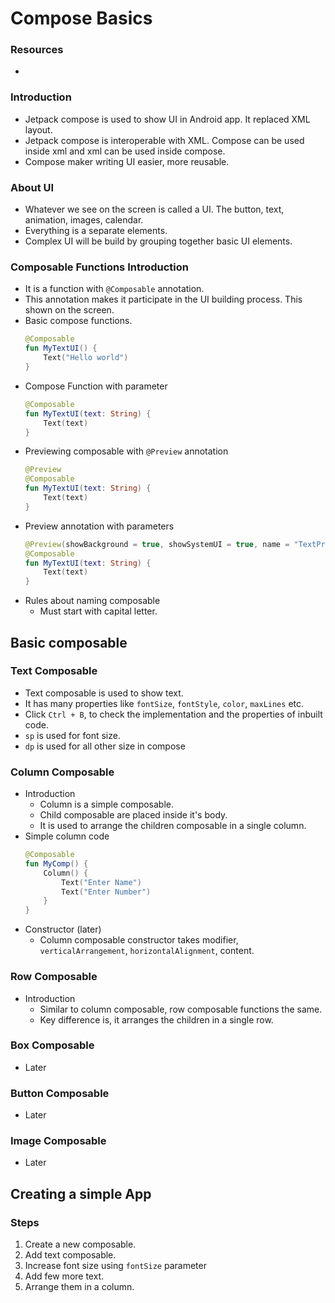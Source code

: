 # Compose Basics


### Resources
- 
### Introduction
- Jetpack compose is used to show UI in Android app. It replaced XML layout.
- Jetpack compose is interoperable with XML. Compose can be used inside xml and xml can be used inside compose.
- Compose maker writing UI easier, more reusable.
### About UI
- Whatever we see on the screen is called a UI. The button, text, animation, images, calendar.
- Everything is a separate elements. 
- Complex UI will be build by grouping together basic UI elements. 

### Composable Functions Introduction
- It is a function with `@Composable` annotation. 
- This annotation makes it participate in the UI building process. This shown on the screen. 
- Basic compose functions. 
    ``` kotlin
    @Composable
    fun MyTextUI() {
        Text("Hello world")
    }
    ```
- Compose Function with parameter
    ``` kotlin
    @Composable
    fun MyTextUI(text: String) {
        Text(text)
    }
    ```
- Previewing composable with `@Preview` annotation
    ``` kotlin
    @Preview
    @Composable
    fun MyTextUI(text: String) {
        Text(text)
    }
    ```
- Preview annotation with parameters
    ``` kotlin
    @Preview(showBackground = true, showSystemUI = true, name = "TextPreview")
    @Composable
    fun MyTextUI(text: String) {
        Text(text)
    }
    ```
- Rules about naming composable
    - Must start with capital letter. 

## Basic composable
### Text Composable
- Text composable is used to show text. 
- It has many properties like `fontSize`, `fontStyle`, `color`, `maxLines` etc.
- Click `Ctrl + B`, to check the implementation and the properties of inbuilt code. 
- `sp` is used for font size. 
- `dp` is used for all other size in compose

### Column Composable

- Introduction
    - Column is a simple composable. 
    - Child composable are placed inside it's body. 
    - It is used to arrange the children composable in a single column. 
- Simple column code
    ``` kotlin
    @Composable
    fun MyComp() {
        Column() {
            Text("Enter Name")
            Text("Enter Number")
        }
    }
    ```
- Constructor (later)
    - Column composable constructor takes modifier, `verticalArrangement`, `horizontalAlignment`, content. 

### Row Composable
- Introduction
    - Similar to column composable, row composable functions the same. 
    - Key difference is, it arranges the children in a single row. 

### Box Composable
- Later

### Button Composable
- Later
### Image Composable
- Later

## Creating a simple App

### Steps
1. Create a new composable. 
2. Add text composable. 
3. Increase font size using `fontSize` parameter
4. Add few more text. 
5. Arrange them in a column. 
